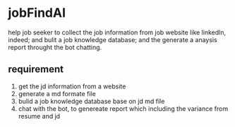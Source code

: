 # jobFindAI

help job seeker to collect the job information from job website like linkedln, indeed; and bulit a job knowledge database; and the generate a anaysis report throught the bot chatting.





## requirement

1. get the jd information from a website
2. generate a md formate file
3. bulid a job knowledge database base on jd md file
4. chat with the bot, to genereate report which including the variance from resume and jd 